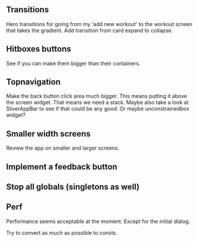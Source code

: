  ## Transitions

Hero transitions for going from my 'add new workout' to the workout screen that takes the gradient.
Add transition from card expand to collapse.

## Hitboxes buttons

See if you can make them bigger than their containers.

## Topnavigation

Make the back button click area much bigger.
This means putting it above the screen widget.
That means we need a stack. 
Maybe also take a look at SliverAppBar to see if that could be any good.
Or maybe unconstrainedbox widget?


## Smaller width screens

Review the app on smaller and larger screens.

## Implement a feedback button

##  Stop all globals (singletons as well)

## Perf

Performance seems acceptable at the moment.
Except for the initial dialog.

Try to convert as much as possible to consts.
